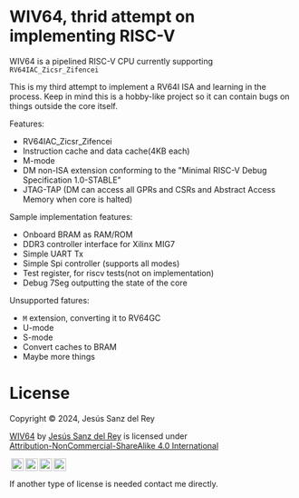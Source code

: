 # WIV64, thrid attempt on implementing RISC-V

WIV64 is a pipelined RISC-V CPU currently supporting `RV64IAC_Zicsr_Zifencei`

This is my third attempt to implement a RV64I ISA and learning in the process.
Keep in mind this is a hobby-like project so it can contain bugs on things outside the core itself.

Features:
- RV64IAC_Zicsr_Zifencei
- Instruction cache and data cache(4KB each)
- M-mode
- DM non-ISA extension conforming to the "Minimal RISC-V Debug Specification 1.0-STABLE"
- JTAG-TAP (DM can access all GPRs and CSRs and Abstract Access Memory when core is halted)

Sample implementation features:
- Onboard BRAM as RAM/ROM
- DDR3 controller interface for Xilinx MIG7
- Simple UART Tx
- Simple Spi controller (supports all modes)
- Test register, for riscv tests(not on implementation)
- Debug 7Seg outputting the state of the core

Unsupported fatures:
- `M` extension, converting it to RV64GC
- U-mode
- S-mode
- Convert caches to BRAM
- Maybe more things

# License
Copyright © 2024, Jesús Sanz del Rey

<p xmlns:cc="http://creativecommons.org/ns#" xmlns:dct="http://purl.org/dc/terms/"><a property="dct:title" rel="cc:attributionURL" href="https://github.com/StartForKiller/WivCPU">WIV64</a> by <a rel="cc:attributionURL dct:creator" property="cc:attributionName" href="https://www.linkedin.com/in/jes%C3%BAs-sanz-del-rey-138338257/">Jesús Sanz del Rey</a> is licensed under <a href="http://creativecommons.org/licenses/by-nc-sa/4.0/?ref=chooser-v1" target="_blank" rel="license noopener noreferrer" style="display:inline-block;">Attribution-NonCommercial-ShareAlike 4.0 International

<img style="height:22px!important;margin-left:3px;vertical-align:text-bottom;" src="https://mirrors.creativecommons.org/presskit/icons/cc.svg?ref=chooser-v1"><img style="height:22px!important;margin-left:3px;vertical-align:text-bottom;" src="https://mirrors.creativecommons.org/presskit/icons/by.svg?ref=chooser-v1"><img style="height:22px!important;margin-left:3px;vertical-align:text-bottom;" src="https://mirrors.creativecommons.org/presskit/icons/nc.svg?ref=chooser-v1"><img style="height:22px!important;margin-left:3px;vertical-align:text-bottom;" src="https://mirrors.creativecommons.org/presskit/icons/sa.svg?ref=chooser-v1"></a></p>

If another type of license is needed contact me directly.